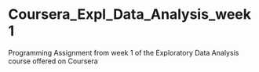 # Coursera_Expl_Data_Analysis_week1
Programming Assignment from week 1 of the Exploratory Data Analysis course offered on Coursera
